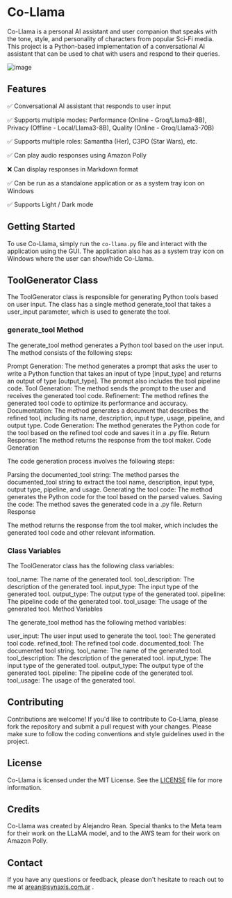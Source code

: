 # Co-Llama

Co-Llama is a personal AI assistant and user companion that speaks with the tone, style, and personality of characters from popular Sci-Fi media. This project is a Python-based implementation of a conversational AI assistant that can be used to chat with users and respond to their queries.


![image](https://github.com/yipman/co-llama/assets/547379/256d89f4-3fcf-425f-aaac-2961fb05c6d3)

## Features

✅ Conversational AI assistant that responds to user input

✅ Supports multiple modes: Performance (Online - Groq/Llama3-8B), Privacy (Offline - Local/Llama3-8B), Quality (Online - Groq/Llama3-70B)

✅ Supports multiple roles: Samantha (Her), C3PO (Star Wars), etc.

✅ Can play audio responses using Amazon Polly

❌ Can display responses in Markdown format

✅ Can be run as a standalone application or as a system tray icon on Windows

✅ Supports Light / Dark mode

## Getting Started

To use Co-Llama, simply run the `co-llama.py` file and interact with the application using the GUI. The application also has as a system tray icon on Windows where the user can show/hide Co-Llama.

## ToolGenerator Class

The ToolGenerator class is responsible for generating Python tools based on user input. The class has a single method generate_tool that takes a user_input parameter, which is used to generate the tool.

### generate_tool Method

The generate_tool method generates a Python tool based on the user input. The method consists of the following steps:

Prompt Generation: The method generates a prompt that asks the user to write a Python function that takes an input of type [input_type] and returns an output of type [output_type]. The prompt also includes the tool pipeline code.
Tool Generation: The method sends the prompt to the user and receives the generated tool code.
Refinement: The method refines the generated tool code to optimize its performance and accuracy.
Documentation: The method generates a document that describes the refined tool, including its name, description, input type, usage, pipeline, and output type.
Code Generation: The method generates the Python code for the tool based on the refined tool code and saves it in a .py file.
Return Response: The method returns the response from the tool maker.
Code Generation

The code generation process involves the following steps:

Parsing the documented_tool string: The method parses the documented_tool string to extract the tool name, description, input type, output type, pipeline, and usage.
Generating the tool code: The method generates the Python code for the tool based on the parsed values.
Saving the code: The method saves the generated code in a .py file.
Return Response

The method returns the response from the tool maker, which includes the generated tool code and other relevant information.

### Class Variables

The ToolGenerator class has the following class variables:

tool_name: The name of the generated tool.
tool_description: The description of the generated tool.
input_type: The input type of the generated tool.
output_type: The output type of the generated tool.
pipeline: The pipeline code of the generated tool.
tool_usage: The usage of the generated tool.
Method Variables

The generate_tool method has the following method variables:

user_input: The user input used to generate the tool.
tool: The generated tool code.
refined_tool: The refined tool code.
documented_tool: The documented tool string.
tool_name: The name of the generated tool.
tool_description: The description of the generated tool.
input_type: The input type of the generated tool.
output_type: The output type of the generated tool.
pipeline: The pipeline code of the generated tool.
tool_usage: The usage of the generated tool.

## Contributing

Contributions are welcome! If you'd like to contribute to Co-Llama, please fork the repository and submit a pull request with your changes. Please make sure to follow the coding conventions and style guidelines used in the project.

## License

Co-Llama is licensed under the MIT License. See the [LICENSE](LICENSE) file for more information.

## Credits

Co-Llama was created by Alejandro Rean. Special thanks to the Meta team for their work on the LLaMA model, and to the AWS team for their work on Amazon Polly.

## Contact

If you have any questions or feedback, please don't hesitate to reach out to me at arean@synaxis.com.ar .
